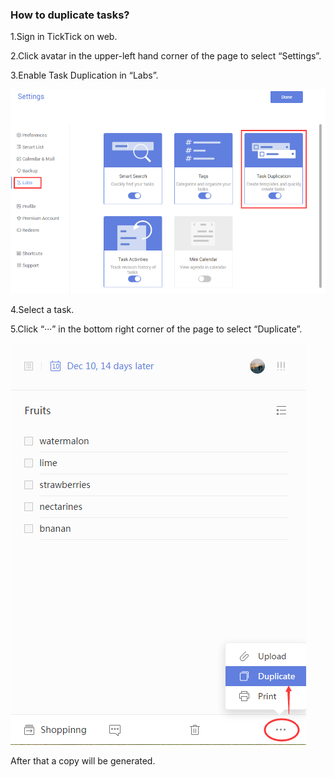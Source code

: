 ### How to duplicate tasks?

1.Sign in TickTick on web.

2.Click avatar in the upper-left hand corner of the page to select “Settings”.

3.Enable Task Duplication in “Labs”.

![](duplication.png)

4.Select a task.

5.Click “···” in the bottom right corner of the page to select “Duplicate”.

![](duplicate2.png)

After that a copy will be generated.




